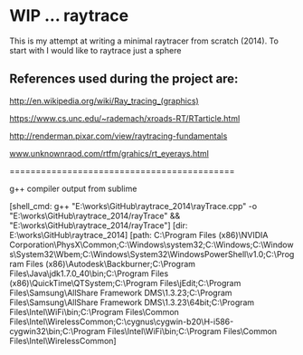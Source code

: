 WIP ... raytrace
=============

This is my attempt at writing a minimal raytracer from scratch (2014). To start with I would like to raytrace just a sphere

References used during the project are:
----------------------------------------
http://en.wikipedia.org/wiki/Ray_tracing_(graphics)

https://www.cs.unc.edu/~rademach/xroads-RT/RTarticle.html

http://renderman.pixar.com/view/raytracing-fundamentals

www.unknownraod.com/rtfm/grahics/rt_eyerays.html


===========================================

g++ compiler output from sublime

[shell_cmd: g++ "E:\works\GitHub\raytrace_2014\rayTrace.cpp" -o "E:\works\GitHub\raytrace_2014/rayTrace" && "E:\works\GitHub\raytrace_2014/rayTrace"]
[dir: E:\works\GitHub\raytrace_2014]
[path: C:\Program Files (x86)\NVIDIA Corporation\PhysX\Common;C:\Windows\system32;C:\Windows;C:\Windows\System32\Wbem;C:\Windows\System32\WindowsPowerShell\v1.0\;C:\Program Files (x86)\Autodesk\Backburner\;C:\Program Files\Java\jdk1.7.0_40\bin;C:\Program Files (x86)\QuickTime\QTSystem\;C:\Program Files\jEdit;C:\Program Files\Samsung\AllShare Framework DMS\1.3.23\;C:\Program Files\Samsung\AllShare Framework DMS\1.3.23\64bit\;C:\Program Files\Intel\WiFi\bin\;C:\Program Files\Common Files\Intel\WirelessCommon\;C:\cygnus\cygwin-b20\H-i586-cygwin32\bin;C:\Program Files\Intel\WiFi\bin\;C:\Program Files\Common Files\Intel\WirelessCommon\]
